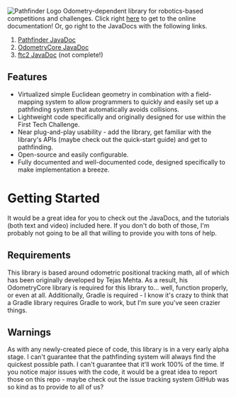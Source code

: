 ![Pathfinder Logo](logo.png)
Odometry-dependent library for robotics-based competitions and challenges.
Click right [here](https://wobblyyyy.github.io/Pathfinder/) to get to the online documentation!
Or, go right to the JavaDocs with the following links.
1. [Pathfinder JavaDoc](http://wobblyyyy.github.io/Pathfinder/javaDocs/pathfinder/index.html)
2. [OdometryCore JavaDoc](http://wobblyyyy.github.io/Pathfinder/javaDocs/odometryCore/index.html)
3. [ftc2 JavaDoc](http://wobblyyyy.github.io/Pathfinder/javaDocs/ftc2/index.html) (not complete!)

## Features 
- Virtualized simple Euclidean geometry in combination with a field-mapping system to allow programmers to
quickly and easily set up a pathfinding system that automatically avoids collisions.
- Lightweight code specifically and originally designed for use within the First Tech Challenge.
- Near plug-and-play usability - add the library, get familiar with the library's APIs (maybe check out the
quick-start guide) and get to pathfinding.
- Open-source and easily configurable.
- Fully documented and well-documented code, designed specifically to make implementation a breeze.

# Getting Started
It would be a great idea for you to check out the JavaDocs, and the tutorials (both text and video) included
here. If you don't do both of those, I'm probably not going to be all that willing to provide you with tons
of help.

## Requirements
This library is based around odometric positional tracking math, all of which has been originally developed
by Tejas Mehta. As a result, his OdometryCore library is required for this library to... well, function
properly, or even at all. Additionally, Gradle is required - I know it's crazy to think that a Gradle library
requires Gradle to work, but I'm sure you've seen crazier things.

## Warnings
As with any newly-created piece of code, this library is in a very early alpha stage. I can't guarantee that
the pathfinding system will always find the quickest possible path. I can't guarantee that it'll work 100% of
the time. If you notice major issues with the code, it would be a great idea to report those on this repo -
maybe check out the issue tracking system GitHub was so kind as to provide to all of us?
